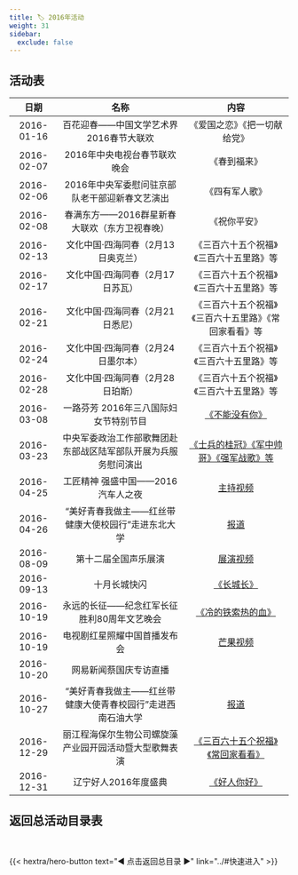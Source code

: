 ```yaml
---
title: 🏷️ 2016年活动
weight: 31
sidebar:
  exclude: false
---
```


## 活动表

|日期|名称|内容|
|:-----:|:-----:|:-----:|
|2016-01-16|百花迎春——中国文学艺术界2016春节大联欢|《爱国之恋》《把一切献给党》|
|2016-02-07|2016年中央电视台春节联欢晚会|《春到福来》|
|2016-02-06|2016年中央军委慰问驻京部队老干部迎新春文艺演出|《四有军人歌》|
|2016-02-08|春满东方——2016群星新春大联欢（东方卫视春晚）|《祝你平安》|
|2016-02-13|文化中国·四海同春（2月13日奥克兰）|《三百六十五个祝福》《三百六十五里路》等|
|2016-02-17|文化中国·四海同春（2月17日苏瓦）|《三百六十五个祝福》《三百六十五里路》等|
|2016-02-21|文化中国·四海同春（2月21日悉尼）|《三百六十五个祝福》《三百六十五里路》《常回家看看》等|
|2016-02-24|文化中国·四海同春（2月24日墨尔本）|《三百六十五个祝福》《三百六十五里路》等|
|2016-02-28|文化中国·四海同春（2月28日珀斯）|《三百六十五个祝福》《三百六十五里路》等|
|2016-03-08|一路芬芳 2016年三八国际妇女节特别节目|[《不能没有你》](../2016/20160308/)|
|2016-03-23|中央军委政治工作部歌舞团赴东部战区陆军部队开展为兵服务慰问演出|[《士兵的桂冠》《军中帅哥》《强军战歌》等](http://www.81.cn/jlwh/2016-03/23/content_6973066.htm)|
|2016-04-25|工匠精神 强盛中国——2016汽车人之夜|[主持视频](https://mp.weixin.qq.com/s/Kh9utA8XGFaS7HKjWcN7mA)|
|2016-04-26|“美好青春我做主——红丝带健康大使校园行”走进东北大学|[报道](https://mp.weixin.qq.com/s/bkp1hEGzd56ZeG1pPVOHqw)|
|2016-08-09|第十二届全国声乐展演|[展演视频](https://mp.weixin.qq.com/s/7TM15ZHxb82zUubgFShLDA)|
|2016-09-13|十月长城快闪|[《长城长》](../2016/20160913/)|
|2016-10-19|永远的长征——纪念红军长征胜利80周年文艺晚会|[《冷的铁索热的血》](../2016/20161019/)|
|2016-10-19|电视剧红星照耀中国首播发布会|[芒果视频](https://www.mgtv.com/b/302341/3638012.html)|
|2016-10-20|网易新闻蔡国庆专访直播||
|2016-10-27|“美好青春我做主——红丝带健康大使青春校园行”走进西南石油大学|[报道](https://www.swpu.edu.cn/art/info/1030/1434.htm)|
|2016-12-29|丽江程海保尔生物公司螺旋藻产业园开园活动暨大型歌舞表演|[《三百六十五个祝福》《常回家看看》](https://www.sohu.com/a/122892994_391640)|
|2016-12-31|辽宁好人2016年度盛典|[《好人你好》](../2016/20161231/)|


## 返回总活动目录表

<br>

{{< hextra/hero-button text="◀ 点击返回总目录 ▶" link="../#快速进入" >}}